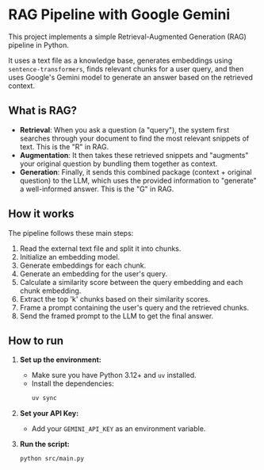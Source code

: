 # RAG Pipeline with Google Gemini

This project implements a simple Retrieval-Augmented Generation (RAG) pipeline in Python.

It uses a text file as a knowledge base, generates embeddings using `sentence-transformers`, finds relevant chunks for a user query, and then uses Google's Gemini model to generate an answer based on the retrieved context.

## What is RAG?

-   **Retrieval**: When you ask a question (a "query"), the system first searches through your document to find the most relevant snippets of text. This is the "R" in RAG.
-   **Augmentation**: It then takes these retrieved snippets and "augments" your original question by bundling them together as context.
-   **Generation**: Finally, it sends this combined package (context + original question) to the LLM, which uses the provided information to "generate" a well-informed answer. This is the "G" in RAG.

## How it works

The pipeline follows these main steps:

1.  Read the external text file and split it into chunks.
2.  Initialize an embedding model.
3.  Generate embeddings for each chunk.
4.  Generate an embedding for the user's query.
5.  Calculate a similarity score between the query embedding and each chunk embedding.
6.  Extract the top 'k' chunks based on their similarity scores.
7.  Frame a prompt containing the user's query and the retrieved chunks.
8.  Send the framed prompt to the LLM to get the final answer.

## How to run

1.  **Set up the environment:**
    -   Make sure you have Python 3.12+ and `uv` installed.
    -   Install the dependencies:
        ```bash
        uv sync
        ```

2.  **Set your API Key:**
    -   Add your `GEMINI_API_KEY` as an environment variable.

3.  **Run the script:**
    ```bash
    python src/main.py
    ```
